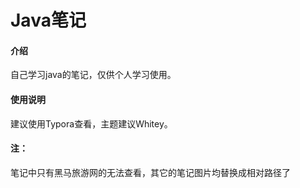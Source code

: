 # Java笔记

#### 介绍
自己学习java的笔记，仅供个人学习使用。

#### 使用说明

建议使用Typora查看，主题建议Whitey。

#### 注：

笔记中只有黑马旅游网的无法查看，其它的笔记图片均替换成相对路径了
